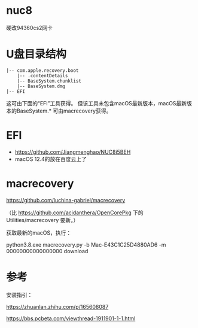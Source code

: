 # nuc8
硬改94360cs2网卡

# U盘目录结构

```
|-- com.apple.recovery.boot
    |-- .contentDetails
    |-- BaseSystem.chunklist
    |-- BaseSystem.dmg 
|-- EFI
```

这可由下面的“EFI”工具获得。
但该工具未包含macOS最新版本，macOS最新版本的BaseSystem.* 可由macrecovery获得。

# EFI

- https://github.com/Jiangmenghao/NUC8i5BEH
- macOS 12.4的放在百度云上了

# macrecovery
https://github.com/luchina-gabriel/macrecovery

（比 https://github.com/acidanthera/OpenCorePkg 下的 Utilities/macrecovery 要新。）

获取最新的macOS，执行：

python3.8.exe macrecovery.py -b Mac-E43C1C25D4880AD6 -m 00000000000000000 download

# 参考
安装指引：

https://zhuanlan.zhihu.com/p/165608087

https://bbs.pcbeta.com/viewthread-1911901-1-1.html
